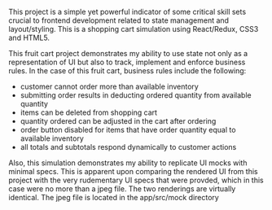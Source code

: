 This project is a simple yet powerful indicator of some critical skill sets crucial to frontend development related to state management and layout/styling.  This is a shopping cart simulation using React/Redux, CSS3 and HTML5.

This fruit cart project demonstrates my ability to use state not only as a representation of UI but also to track, implement and enforce business rules.  In the case of this fruit cart, business rules include the following:
- customer cannot order more than available inventory
- submitting order results in deducting ordered quantity from available quantity
- items can be deleted from shopping cart
- quantity ordered can be adjusted in the cart after ordering
- order button disabled for items that have order quantity equal to available inventory
- all totals and subtotals respond dynamically to customer actions

Also, this simulation demonstrates my ability to replicate UI mocks with minimal specs.  This is apparent upon comparing the rendered UI from this project with the very rudementary UI specs that were provded, which in this case were no more than a jpeg file.  The two renderings are virtually identical.  The jpeg file is located in the app/src/mock directory
